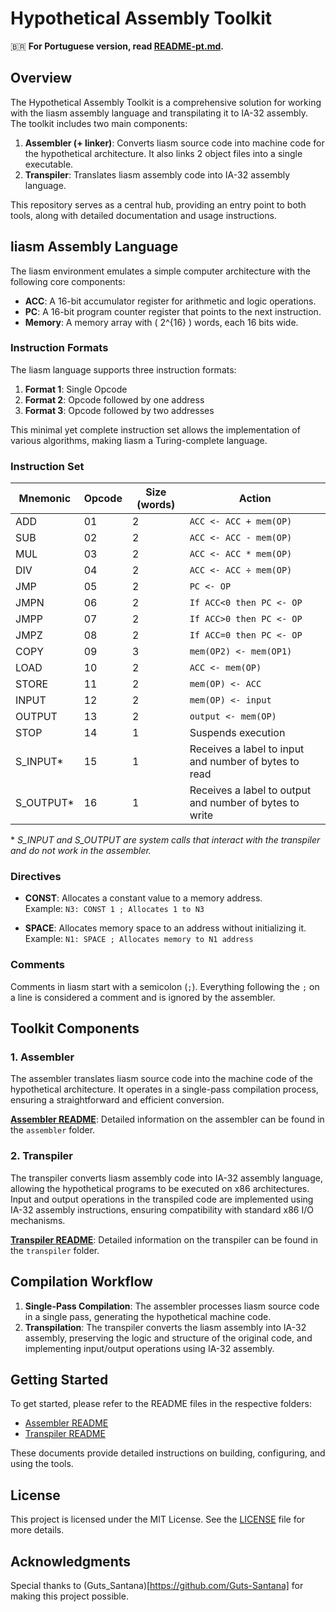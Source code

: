 # Hypothetical Assembly Toolkit

:brazil: **For Portuguese version, read [README-pt.md](README-pt.md).**

## Overview

The Hypothetical Assembly Toolkit is a comprehensive solution for working with the liasm assembly language and transpilating it to IA-32 assembly. The toolkit includes two main components:

1. **Assembler (+ linker)**: Converts liasm source code into machine code for the hypothetical architecture. It also links 2 object files into a single executable.
2. **Transpiler**: Translates liasm assembly code into IA-32 assembly language.

This repository serves as a central hub, providing an entry point to both tools, along with detailed documentation and usage instructions.

## liasm Assembly Language

The liasm environment emulates a simple computer architecture with the following core components:

- **ACC**: A 16-bit accumulator register for arithmetic and logic operations.
- **PC**: A 16-bit program counter register that points to the next instruction.
- **Memory**: A memory array with \( 2^{16} \) words, each 16 bits wide.

### Instruction Formats

The liasm language supports three instruction formats:

1. **Format 1**: Single Opcode
2. **Format 2**: Opcode followed by one address
3. **Format 3**: Opcode followed by two addresses

This minimal yet complete instruction set allows the implementation of various algorithms, making liasm a Turing-complete language.

### Instruction Set

| Mnemonic   | Opcode | Size (words) | Action                                                  |
|------------|--------|--------------|---------------------------------------------------------|
| ADD        | 01     | 2            | `ACC <- ACC + mem(OP)`                                  |
| SUB        | 02     | 2            | `ACC <- ACC - mem(OP)`                                  |
| MUL        | 03     | 2            | `ACC <- ACC * mem(OP)`                                  |
| DIV        | 04     | 2            | `ACC <- ACC ÷ mem(OP)`                                  |
| JMP        | 05     | 2            | `PC <- OP`                                              |
| JMPN       | 06     | 2            | `If ACC<0 then PC <- OP`                                |
| JMPP       | 07     | 2            | `If ACC>0 then PC <- OP`                                |
| JMPZ       | 08     | 2            | `If ACC=0 then PC <- OP`                                |
| COPY       | 09     | 3            | `mem(OP2) <- mem(OP1)`                                  |
| LOAD       | 10     | 2            | `ACC <- mem(OP)`                                        |
| STORE      | 11     | 2            | `mem(OP) <- ACC`                                        |
| INPUT      | 12     | 2            | `mem(OP) <- input`                                      |
| OUTPUT     | 13     | 2            | `output <- mem(OP)`                                     |
| STOP       | 14     | 1            | Suspends execution                                      |
| S_INPUT*   | 15     | 1            | Receives a label to input and number of bytes to read   |
| S_OUTPUT*  | 16     | 1            | Receives a label to output and number of bytes to write |

\* *S_INPUT and S_OUTPUT are system calls that interact with the transpiler and do not work in the assembler.*

### Directives

- **CONST**: Allocates a constant value to a memory address.  
  Example: `N3: CONST 1 ; Allocates 1 to N3`

- **SPACE**: Allocates memory space to an address without initializing it.  
  Example: `N1: SPACE ; Allocates memory to N1 address`

### Comments

Comments in liasm start with a semicolon (`;`). Everything following the `;` on a line is considered a comment and is ignored by the assembler.

## Toolkit Components

### 1. Assembler
The assembler translates liasm source code into the machine code of the hypothetical architecture. It operates in a single-pass compilation process, ensuring a straightforward and efficient conversion.

**[Assembler README](assembler/README.md)**: Detailed information on the assembler can be found in the `assembler` folder.

### 2. Transpiler
The transpiler converts liasm assembly code into IA-32 assembly language, allowing the hypothetical programs to be executed on x86 architectures. Input and output operations in the transpiled code are implemented using IA-32 assembly instructions, ensuring compatibility with standard x86 I/O mechanisms.

**[Transpiler README](transpiler/README.md)**: Detailed information on the transpiler can be found in the `transpiler` folder.

## Compilation Workflow

1. **Single-Pass Compilation**: The assembler processes liasm source code in a single pass, generating the hypothetical machine code.
2. **Transpilation**: The transpiler converts the liasm assembly into IA-32 assembly, preserving the logic and structure of the original code, and implementing input/output operations using IA-32 assembly.

## Getting Started

To get started, please refer to the README files in the respective folders:

- [Assembler README](assembler/README.md)
- [Transpiler README](transpiler/README.md)

These documents provide detailed instructions on building, configuring, and using the tools.

## License

This project is licensed under the MIT License. See the [LICENSE](LICENSE) file for more details.


## Acknowledgments

Special thanks to (Guts_Santana)[https://github.com/Guts-Santana] for making this project possible.

